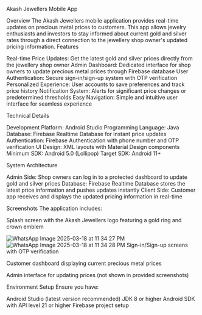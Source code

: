 Akash Jewellers Mobile App

Overview
The Akash Jewellers mobile application provides real-time updates on precious metal prices to customers. This app allows jewelry enthusiasts and investors to stay informed about current gold and silver rates through a direct connection to the jewellery shop owner's updated pricing information.
Features

Real-time Price Updates: Get the latest gold and silver prices directly from the jewellery shop owner
Admin Dashboard: Dedicated interface for shop owners to update precious metal prices through Firebase database
User Authentication: Secure sign-in/sign-up system with OTP verification
Personalized Experience: User accounts to save preferences and track price history
Notification System: Alerts for significant price changes or predetermined thresholds
Easy Navigation: Simple and intuitive user interface for seamless experience

Technical Details

Development Platform: Android Studio
Programming Language: Java
Database: Firebase Realtime Database for instant price updates
Authentication: Firebase Authentication with phone number and OTP verification
UI Design: XML layouts with Material Design components
Minimum SDK: Android 5.0 (Lollipop)
Target SDK: Android 11+

System Architecture

Admin Side: Shop owners can log in to a protected dashboard to update gold and silver prices
Database: Firebase Realtime Database stores the latest price information and pushes updates instantly
Client Side: Customer app receives and displays the updated pricing information in real-time

Screenshots
The application includes:

Splash screen with the Akash Jewellers logo featuring a gold ring and crown emblem

![WhatsApp Image 2025-03-18 at 11 34 27 PM](https://github.com/user-attachments/assets/3c39506a-25ec-4f1c-a997-02f60c7a91ff)
![WhatsApp Image 2025-03-18 at 11 34 28 PM](https://github.com/user-attachments/assets/3fd539b4-fb8a-434f-83f3-97451edd5768)
Sign-in/Sign-up screens with OTP verification

Customer dashboard displaying current precious metal prices

Admin interface for updating prices (not shown in provided screenshots)

Environment Setup
Ensure you have:

Android Studio (latest version recommended)
JDK 8 or higher
Android SDK with API level 21 or higher
Firebase project setup











